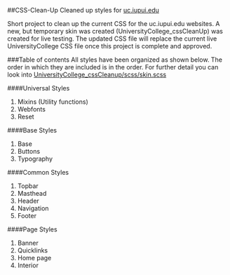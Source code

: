 ##CSS-Clean-Up
Cleaned up styles for [uc.iupui.edu](http://uc.iupui.edu)

Short project to clean up the current CSS for the uc.iupui.edu websites. A new, but temporary skin was created (UniversityCollege_cssCleanUp) was created for live testing. The updated CSS file will replace the current live UniversityCollege CSS file once this project is complete and approved.

###Table of contents
All styles have been organized as shown below. The order in which they are included is in the order. For further detail you can look into [UniversityCollege_cssCleanup/scss/skin.scss](https://github.com/esickels/CSS-Clean-Up/blob/master/UniversityCollege_cssCleanup/scss/skin.scss)


####Universal Styles
1. Mixins (Utility functions)
2. Webfonts
3. Reset

####Base Styles
1. Base
2. Buttons
3. Typography

####Common Styles
1. Topbar
2. Masthead
3. Header
4. Navigation
5. Footer

####Page Styles
1. Banner
2. Quicklinks
3. Home page
4. Interior
